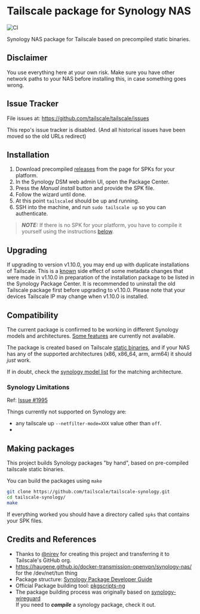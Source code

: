 # Tailscale package for Synology NAS
![CI](https://github.com/tailscale/tailscale-synology/workflows/CI/badge.svg)

Synology NAS package for Tailscale based on precompiled static binaries.

## Disclaimer

You use everything here at your own risk. Make sure you have other network
paths to your NAS before installing this, in case something goes wrong.

## Issue Tracker

File issues at: https://github.com/tailscale/tailscale/issues

This repo's issue tracker is disabled. (And all historical issues have been moved so the old URLs redirect)

## Installation

1.  Download precompiled [releases](https://github.com/tailscale/tailscale-synology/releases) from the page for SPKs for your platform. 
2.  In the Synology DSM web admin UI, open the Package Center.
3.  Press the *Manual install* button and provide the SPK file.
4.  Follow the wizard until done.
5.  At this point `tailscaled` should be up and running.
6.  SSH into the  machine, and run `sudo tailscale up` so you can authenticate.

> **_NOTE:_** If there is no SPK for your platform, you have to compile it yourself using the instructions [below](https://github.com/tailscale/tailscale-synology#making-packages).

## Upgrading

If upgrading to version v1.10.0, you may end up with duplicate installations of Tailscale. This is a [known](https://github.com/tailscale/tailscale/issues/2266#issuecomment-869792505) side effect of some metadata changes that were made in v1.10.0 in preparation of the installation package to be listed in the Synology Package Center. It is recommended to uninstall the old Tailscale package first before upgrading to v1.10.0. Please note that your devices Tailscale IP may change when v1.10.0 is installed.

## Compatibility

The current package is confirmed to be working in different Synology models and architectures. [Some features](#synology-limitations) are currently not available.

The package is created based on Tailscale [static binaries](https://pkgs.tailscale.com/stable/#static), and if your NAS has any of the supported architectures (x86, x86_64, arm, arm64) it should _just_ work.

If in doubt, check the [synology model list](docs/platforms.md) for the matching architecture.

### Synology Limitations

Ref: [Issue #1995](https://github.com/tailscale/tailscale/issues/1995)

Things currently not supported on Synology are:

- any tailscale up `--netfilter-mode=XXX` value other than `off`.
- 

## Making packages

This project builds Synology packages "by hand", based on pre-compiled tailscale static binaries.

You can build the packages using `make`
```bash
git clone https://github.com/tailscale/tailscale-synology.git
cd tailscale-synology/
make
```
If everything worked you should have a directory called `spks` that contains your SPK files.

## Credits and References

- Thanks to [@nirev](https://github.com/nirev) for creating this project and transferring it to Tailscale's GitHub org.
- https://haugene.github.io/docker-transmission-openvpn/synology-nas/ for the /dev/net/tun thing
- Package structure: [Synology Package Developer Guide](https://help.synology.com/developer-guide/index.html)
- Official Package building tool: [pkgscripts-ng](https://github.com/SynologyOpenSource/pkgscripts-ng)
- The package building process was originally based on [synology-wireguard](https://github.com/runfalk/synology-wireguard) \
If you need to _**compile**_ a synology package, check it out.
